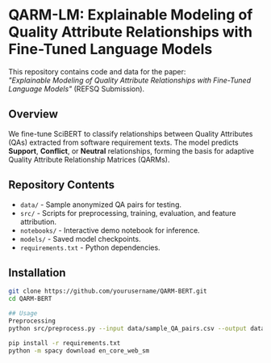 # QARM-LM: Explainable Modeling of Quality Attribute Relationships with Fine-Tuned Language Models

This repository contains code and data for the paper:  
*"Explainable Modeling of Quality Attribute Relationships with Fine-Tuned Language Models"* (REFSQ Submission).

## Overview
We fine-tune SciBERT to classify relationships between Quality Attributes (QAs) extracted from software requirement texts. The model predicts **Support**, **Conflict**, or **Neutral** relationships, forming the basis for adaptive Quality Attribute Relationship Matrices (QARMs).

## Repository Contents
- `data/` - Sample anonymized QA pairs for testing.
- `src/` - Scripts for preprocessing, training, evaluation, and feature attribution.
- `notebooks/` - Interactive demo notebook for inference.
- `models/` - Saved model checkpoints.
- `requirements.txt` - Python dependencies.

## Installation
```bash
git clone https://github.com/yourusername/QARM-BERT.git
cd QARM-BERT

## Usage
Preprocessing
python src/preprocess.py --input data/sample_QA_pairs.csv --output data/processed.csv

pip install -r requirements.txt
python -m spacy download en_core_web_sm
